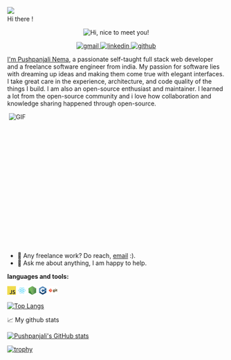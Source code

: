 ![](https://visitor-badge.glitch.me/badge?page_id=pushpanjali-10.pushpanjali-10)
<br>
Hi there !
</br>
<p align="center">
  <img src="https://media.giphy.com/media/3Q2hJ4FLN1UvS/giphy.gif" width=50% title="Hi, nice to meet you!">
</p>
<p align="center">
  <a href="mailto:pushpanjali.nema@gmail.com"><img src="https://img.icons8.com/doodle/96/000000/gmail-new.png" title="gmail">
  <a href="www.linkedin.com/in/pushpanjali-nema-31b49a201"><img src="https://img.icons8.com/doodle/96/000000/linkedin-circled.png" title="linkedin">
  <a href="https://github.com/pushpanjali-10"><img src="https://img.icons8.com/doodle/96/000000/github--v1.png" title="github">
</p>
    
I'm [Pushpanjali Nema](https://pushpanjali-10.github.io/Portfolio/), a passionate self-taught full stack web developer and a freelance software engineer from india. My passion for software lies with dreaming up ideas and making them come true with elegant interfaces. I take great care in the experience, architecture, and code quality of the things I build.
I am also an open-source enthusiast and maintainer. I learned a lot from the open-source community and i love how collaboration and knowledge sharing happened through open-source. 

<img align="right" alt="GIF" src="https://github.com/abhisheknaiidu/abhisheknaiidu/blob/master/code.gif?raw=true" width="500" height="320" />
 
- 💼 Any freelance work? Do reach, [email](mailto:pushpanjali.nema@gmail.com) :).
- 💬 Ask me about anything, I am happy to help.

**languages and tools:**  

<code><img height="20" src="https://raw.githubusercontent.com/github/explore/80688e429a7d4ef2fca1e82350fe8e3517d3494d/topics/javascript/javascript.png"></code>
<code><img height="20" src="https://raw.githubusercontent.com/github/explore/80688e429a7d4ef2fca1e82350fe8e3517d3494d/topics/react/react.png"></code>
<code><img height="20" src="https://raw.githubusercontent.com/github/explore/80688e429a7d4ef2fca1e82350fe8e3517d3494d/topics/nodejs/nodejs.png"></code>
<code><img height="20" src="https://raw.githubusercontent.com/github/explore/80688e429a7d4ef2fca1e82350fe8e3517d3494d/topics/cpp/cpp.png"></code>
<code><img height="20" src="https://raw.githubusercontent.com/github/explore/80688e429a7d4ef2fca1e82350fe8e3517d3494d/topics/git/git.png"></code>

[![Top Langs](https://github-readme-stats.vercel.app/api/top-langs/?username=pushpanjali-10&layout=compact)](https://github.com/anuraghazra/github-readme-stats)

<!--     
📊 **This week i spent my time on:** -->
<!--START_SECTION:waka-->
<!-- ```text
CPP          14 hrs 28 mins  ███████████████▒░░░░░░░░░   60.86 % 
React        4 hrs 6 mins   ████▒░░░░░░░░░░░░░░░░░░░░   17.24 % 
JavaScript   3 hrs 54 mins   ████░░░░░░░░░░░░░░░░░░░░░   16.44 % 
HTML         45 mins         ▓░░░░░░░░░░░░░░░░░░░░░░░░   03.20 % 
CSS          12 mins         ▒░░░░░░░░░░░░░░░░░░░░░░░░   00.90 %  -->
<!-- ``` -->
<!--END_SECTION:waka-->
<!-- 
If you like what i do, maybe consider buying me a coffee/tea 🥺👉👈

<a href="https://www.buymeacoffee.com/abhisheknaiidu" target="_blank"><img src="https://cdn.buymeacoffee.com/buttons/v2/default-red.png" alt="Buy Me A Coffee" width="150" ></a>
 -->
<!--  
🚧 **My todoist stats:**
<!-- TODO-IST:START -->
<!-- 🏆  7,943 Karma Points           
🌸  Completed 0 tasks today           
✅  Completed 663 tasks so far           
⏳  Longest streak is 3 days -->
<!-- TODO-IST:END --> 
📈 My github stats

[![Pushpanjali's GitHub stats](https://github-readme-stats.vercel.app/api?username=pushpanjali-10)](https://github.com/anuraghazra/github-readme-stats)
<!-- <p align="center"> <img src="https://github-readme-stats.vercel.app/api?username=pushpanjali-10&show_icons=true&theme=gotham" alt="pushpanjalinema" /> -->

[![trophy]( https://github-profile-trophy.vercel.app/?username=pushpanjali-10&theme=onedark)](https://github.com/pushpanjali.10/github-profile-trophy)
